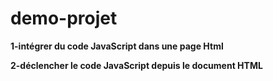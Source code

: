 # demo-projet

**1-intégrer du code JavaScript dans une page Html**

**2-déclencher le code JavaScript depuis le document HTML**